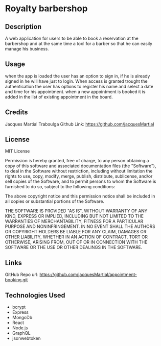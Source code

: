 # Royalty barbershop

## Description

A web application for users to be able to book a reservation at the barbershop and at the same time a tool for a barber so that he can easily manage his business.

## Usage

when the app is loaded the user has an option to sign in, if he is already signed in he will have just to login. When access is granted trought the authentication the user has options to register his name and select a date and time for his appointment. when a new appointment is booked it is added in the list of existing appointment in the board.

## Credits

Jacques Martial Traboulga Github Link: https://github.com/jacquesMartial

## License

MIT License

Permission is hereby granted, free of charge, to any person obtaining a copy of this software and associated documentation files (the "Software"), to deal in the Software without restriction, including without limitation the rights to use, copy, modify, merge, publish, distribute, sublicense, and/or sell copies of the Software, and to permit persons to whom the Software is furnished to do so, subject to the following conditions:

The above copyright notice and this permission notice shall be included in all copies or substantial portions of the Software.

THE SOFTWARE IS PROVIDED "AS IS", WITHOUT WARRANTY OF ANY KIND, EXPRESS OR IMPLIED, INCLUDING BUT NOT LIMITED TO THE WARRANTIES OF MERCHANTABILITY, FITNESS FOR A PARTICULAR PURPOSE AND NONINFRINGEMENT. IN NO EVENT SHALL THE AUTHORS OR COPYRIGHT HOLDERS BE LIABLE FOR ANY CLAIM, DAMAGES OR OTHER LIABILITY, WHETHER IN AN ACTION OF CONTRACT, TORT OR OTHERWISE, ARISING FROM, OUT OF OR IN CONNECTION WITH THE SOFTWARE OR THE USE OR OTHER DEALINGS IN THE SOFTWARE.

## Links

GitHub Repo url: https://github.com/jacquesMartial/appointment-booking.git

## Technologies Used

- bcrypt
- Express
- MongoDb
- React
- Node.js
- GraphQL
- jsonwebtoken
